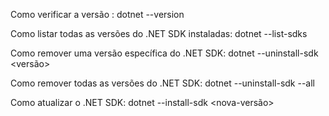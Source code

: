 Como verificar a versão : dotnet --version

Como listar todas as versões do .NET SDK instaladas: dotnet --list-sdks

Como remover uma versão específica do .NET SDK: dotnet --uninstall-sdk <versão>

Como remover todas as versões do  .NET SDK: dotnet --uninstall-sdk --all

Como atualizar o .NET SDK: dotnet --install-sdk <nova-versão>



